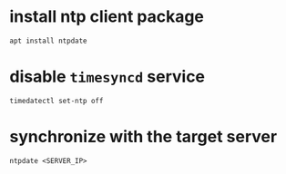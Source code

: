 # install ntp client package
`apt install ntpdate`

# disable `timesyncd` service
`timedatectl set-ntp off`

# synchronize with the target server
`ntpdate <SERVER_IP>`
